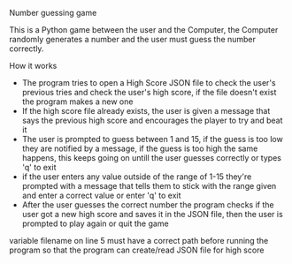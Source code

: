 Number guessing game

This is a Python game between the user and the Computer, the Computer randomly generates a number and the user must guess the number correctly.

How it works
- The program tries to open a High Score JSON file to check the user's previous tries and check the user's high score, if the file doesn't exist the program makes a new one
- If the high score file already exists, the user is given a message that says the previous high score and encourages the player to try and beat it
- The user is prompted to guess between 1 and 15, if the guess is too low they are notified by a message, if the guess is too high the same happens, this keeps going on untill the user guesses correctly or types 'q' to exit
- if the user enters any value outside of the range of 1-15 they're prompted with a message that tells them to stick with the range given and enter a correct value or enter 'q' to exit
- After the user guesses the correct number the program checks if the user got a new high score and saves it in the JSON file, then the user is prompted to play again or quit the game

variable filename on line 5 must have a correct path before running the program so that the program can create/read JSON file for high score
